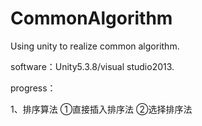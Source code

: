 # CommonAlgorithm
Using unity to realize common algorithm.

software：Unity5.3.8/visual studio2013.

progress：

1、排序算法
        ①直接插入排序法
		②选择排序法